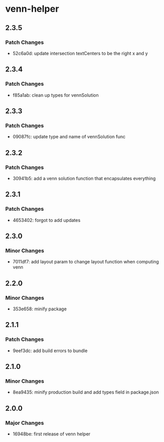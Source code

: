 # venn-helper

## 2.3.5

### Patch Changes

- 52c6a0d: update intersection textCenters to be the right x and y

## 2.3.4

### Patch Changes

- f85a1ab: clean up types for vennSolution

## 2.3.3

### Patch Changes

- 09087fc: update type and name of vennSolution func

## 2.3.2

### Patch Changes

- 30941b5: add a venn solution function that encapsulates everything

## 2.3.1

### Patch Changes

- 4653402: forgot to add updates

## 2.3.0

### Minor Changes

- 7011df7: add layout param to change layout function when computing venn

## 2.2.0

### Minor Changes

- 353e658: minify package

## 2.1.1

### Patch Changes

- 9eef3dc: add build errors to bundle

## 2.1.0

### Minor Changes

- 8ea9435: minify production build and add types field in package.json

## 2.0.0

### Major Changes

- 16948be: first release of venn helper
